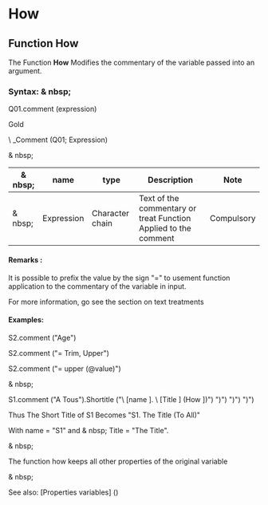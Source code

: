 # How

## Function How

The Function **How** Modifies the commentary of the variable passed into an argument.

### Syntax: & nbsp;

Q01.comment (expression)

Gold

\ _Comment (Q01; Expression)

& nbsp;

| & nbsp; | **name** | **type** | **Description** | **Note** |
| --- | --- | --- | --- | --- |
| & nbsp; | Expression | Character chain | Text of the commentary or treat Function Applied to the comment | Compulsory |


#### Remarks :

It is possible to prefix the value by the sign "=" to usement function application to the commentary of the variable in input.

For more information, go see the section on text treatments

#### Examples:

S2.comment ("Age")

S2.comment ("= Trim, Upper")

S2.comment ("= upper (@value)")

& nbsp;

S1.comment ("A Tous").Shortitle ("\ [name \]. \ [Title \] (How \])") ")") ")") ")")

Thus The Short Title of S1 Becomes "S1. The Title (To All)"

With name = "S1" and & nbsp; Title = "The Title".

& nbsp;

The function how keeps all other properties of the original variable

& nbsp;

See also: [Properties variables] (<modify Proproprietesdesvariable.md>)